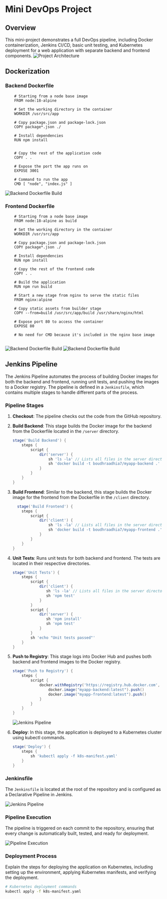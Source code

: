 # Mini DevOps Project
## Overview

This mini-project demonstrates a full DevOps pipeline, including Docker containerization, Jenkins CI/CD, basic unit testing, and Kubernetes deployment for a web application with separate backend and frontend components.
![Project Architecture](images/arch.gif)

## Dockerization

### Backend Dockerfile

```shell
    # Starting from a node base image
    FROM node:18-alpine

    # Set the working directory in the container
    WORKDIR /usr/src/app

    # Copy package.json and package-lock.json
    COPY package*.json ./

    # Install dependencies
    RUN npm install


    # Copy the rest of the application code
    COPY . .

    # Expose the port the app runs on
    EXPOSE 3001

    # Command to run the app
    CMD [ "node", "index.js" ]

```
![Backend Dockerfile Build](images/backbuildandpush.PNG)
### Frontend Dockerfile

```shell
    # Starting from a node base image
    FROM node:18-alpine as build

    # Set the working directory in the container
    WORKDIR /usr/src/app

    # Copy package.json and package-lock.json
    COPY package*.json ./

    # Install dependencies
    RUN npm install

    # Copy the rest of the frontend code
    COPY . .

    # Build the application
    RUN npm run build

    # Start a new stage from nginx to serve the static files
    FROM nginx:alpine

    # Copy static assets from builder stage
    COPY --from=build /usr/src/app/build /usr/share/nginx/html

    # Expose port 80 to access the container
    EXPOSE 80

    # No need for CMD because it's included in the nginx base image


```
![Backend Dockerfile Build](images/frontbuild.PNG)
![Backend Dockerfile Build](images/frontpush.PNG)


## Jenkins Pipeline

The Jenkins Pipeline automates the process of building Docker images for both the backend and frontend, running unit tests, and pushing the images to a Docker registry. The pipeline is defined in a `Jenkinsfile`, which contains multiple stages to handle different parts of the process.

### Pipeline Stages

1. **Checkout**: The pipeline checks out the code from the GitHub repository.

2. **Build Backend**: This stage builds the Docker image for the backend from the Dockerfile located in the `/server` directory.

    ```groovy
   stage('Build Backend') {
        steps {
            script {
                dir('server') {
                    sh 'ls -la' // Lists all files in the server directory
                    sh 'docker build -t boudhraadhia7/myapp-backend .'
                }
            }
        }
    }
    ```

3. **Build Frontend**: Similar to the backend, this stage builds the Docker image for the frontend from the Dockerfile in the `/client` directory.

    ```groovy
      stage('Build Frontend') {
        steps {
            script {
                dir('client') {
                    sh 'ls -la' // Lists all files in the server directory
                    sh 'docker build -t boudhraadhia7/myapp-frontend .'
                }
            }
        }
    }
    ```

4. **Unit Tests**: Runs unit tests for both backend and frontend. The tests are located in their respective directories.

    ```groovy
    stage('Unit Tests') {
        steps {
            script {
                dir('client') {
                   sh 'ls -la' // Lists all files in the server directory
                   sh 'npm test'
                }
            }
            script {
                dir('server') {
                   sh 'npm install'
                   sh 'npm test'
                }
            }
            sh 'echo "Unit tests passed"'
        }
    }
    ```

5. **Push to Registry**: This stage logs into Docker Hub and pushes both backend and frontend images to the Docker registry.

    ```groovy
    stage('Push to Registry') {
        steps {
            script {
                docker.withRegistry('https://registry.hub.docker.com', 'dockerHubCredentials') {
                    docker.image("myapp-backend:latest").push()
                    docker.image("myapp-frontend:latest").push()
                }
            }
        }
    }
    ```
    ![Jenkins Pipeline](images/dockerpush.PNG)


6. **Deploy**: In this stage, the application is deployed to a Kubernetes cluster using kubectl commands.

    ```groovy
    stage('Deploy') {
        steps {
            sh 'kubectl apply -f k8s-manifest.yaml'
        }
    }
    ```

### Jenkinsfile

The `Jenkinsfile` is located at the root of the repository and is configured as a Declarative Pipeline in Jenkins.

![Jenkins Pipeline](images/pipeline.PNG)

### Pipeline Execution

The pipeline is triggered on each commit to the repository, ensuring that every change is automatically built, tested, and ready for deployment.

![Pipeline Execution](path/to/pipeline_execution.gif)



### Deployment Process

Explain the steps for deploying the application on Kubernetes, including setting up the environment, applying Kubernetes manifests, and verifying the deployment.

```bash
# Kubernetes deployment commands
kubectl apply -f k8s-manifest.yaml
